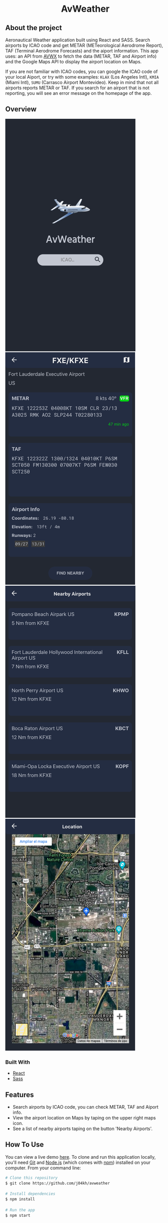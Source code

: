 <h1 align="center">AvWeather</h1>

## About the project

Aeronautical Weather application built using React and SASS. Search airports by ICAO code and get METAR (METeorological Aerodrome Report), TAF (Terminal Aerodrome Forecasts) and the aiport information.
This app uses: an API from [AVWX](https://avwx.rest/) to fetch the data (METAR, TAF and Airport info) and the Google Maps API to display the airport location on Maps.

If you are not familiar with ICAO codes, you can google the ICAO code of your local Aiport, or try with some examples: `KLAX` (Los Angeles Intl), `KMIA` (Miami Intl), `SUMU` (Carrasco Airport Montevideo). 
Keep in mind that not all airports reports METAR or TAF. If you search for an airport that is not reporting, you will see an error message on the homepage of the app.

## Overview

![home](src/assets/images/screenshots/home.png?raw=true)
![details](src/assets/images/screenshots/details.png?raw=true)
![nearby](src/assets/images/screenshots/nearby.png?raw=true)
![map](src/assets/images/screenshots/map.png?raw=true)

### Built With

- [React](https://reactjs.org/)
- [Sass](https://sass-lang.com/)

## Features

* Search airports by ICAO code, you can check METAR, TAF and Aiport info. 
* View the airport location on Maps by taping on the upper right maps icon.
* See a list of nearby airports taping on the button 'Nearby Airports'.

## How To Use
You can view a live demo [here](https://j04kh.github.io/avweather/).
To clone and run this application locally, you'll need [Git](https://git-scm.com) and [Node.js](https://nodejs.org/en/download/) (which comes with [npm](http://npmjs.com)) installed on your computer. From your command line:

```bash
# Clone this repository
$ git clone https://github.com/j04kh/avweather

# Install dependencies
$ npm install

# Run the app
$ npm start
```
